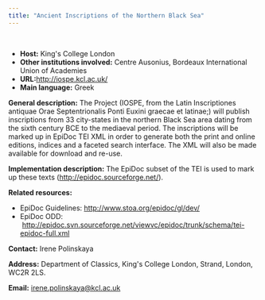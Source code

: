 ```yaml
---
title: "Ancient Inscriptions of the Northern Black Sea"
---
```




 
 


* **Host:** King's College London
* **Other institutions involved:**
 Centre Ausonius, Bordeaux
 International Union of Academies
* **URL:**<http://iospe.kcl.ac.uk/>
* **Main language:** Greek


**General description:** The Project (IOSPE, from the Latin Inscriptiones antiquae Orae Septentrionalis Ponti
 Euxini graecae et latinae;) will publish inscriptions from 33 city-states in the northern
 Black Sea area dating from the sixth century BCE to the mediaeval period. The inscriptions
 will be marked up in EpiDoc TEI XML in order to generate both the print and online
 editions, indices and a faceted search interface. The XML will also be made available
 for download and re-use.
 
 **Implementation description:** The EpiDoc subset of the TEI is used to mark up these texts (<http://epidoc.sourceforge.net/>).
 
 **Related resources:** 
* EpiDoc Guidelines: <http://www.stoa.org/epidoc/gl/dev/>
* EpiDoc ODD:  <http://epidoc.svn.sourceforge.net/viewvc/epidoc/trunk/schema/tei-epidoc-full.xml>


**Contact:** Irene Polinskaya
 
 **Address:** Department of Classics, King's College London, Strand, London, WC2R 2LS.
 
 **Email:** [irene.polinskaya@kcl.ac.uk](mailto:irene.polinskaya@kcl.ac.uk)
